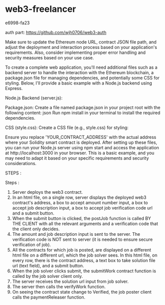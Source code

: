 # web3-freelancer
e6998-fa23

auth part: https://github.com/wjh0706/web3-auth


Make sure to update the Ethereum node URL, contract JSON file path, and adjust the deployment and interaction process based on your application's requirements. 
Also, consider implementing proper error handling and security measures based on your use case.

To create a complete web application, you'll need additional files such as a backend server to handle the interaction with the Ethereum blockchain, 
a package.json file for managing dependencies, and potentially some CSS for styling. Below, I'll provide a basic example with a Node.js backend using Express.

Node.js Backend (server.js):

Package.json:
Create a file named package.json in your project root with the following content:
json
Run npm install in your terminal to install the required dependencies.

CSS (style.css):
Create a CSS file (e.g., style.css) for styling:

Ensure you replace 'YOUR_CONTRACT_ADDRESS' with the actual address where your Solidity smart contract is deployed. After setting up these files, you can run your Node.js server using npm start and access the application at http://localhost:3000 in your browser. This is a basic example, and you may need to adapt it based on your specific requirements and security considerations.


STEPS : 

Steps :
1. Server deploys the web3 contract. 
2. In an html file, on a single row, server displays the deployed web3 contract's address, a box to accept amount number input, a box to accept job description input, a box to accept job verification code url and a submit button.
3. When the submit button is clicked, the postJob function is called BY THE CLIENT with all the relevant arguments and a verification code that the client only decides.
4. The amount and job description input is sent to the server. The verification code is NOT sent to server (it is needed to ensure secure verification of job).
5. All the contracts for which job is posted, are displayed on a different html file on a different url, which the job solver sees. In this html file, on every row, there is the contract address, a text box to take solution file url (text field), and a submit button.
6. When the job solver clicks submit, the submitWork contract function is called by the job solver client only.
7. The server receives the solution url input from job solver. 
8. The server then calls the verifyWork function.
9. On seeing the contract state change to Verified, the job poster client calls the paymentReleaser function.